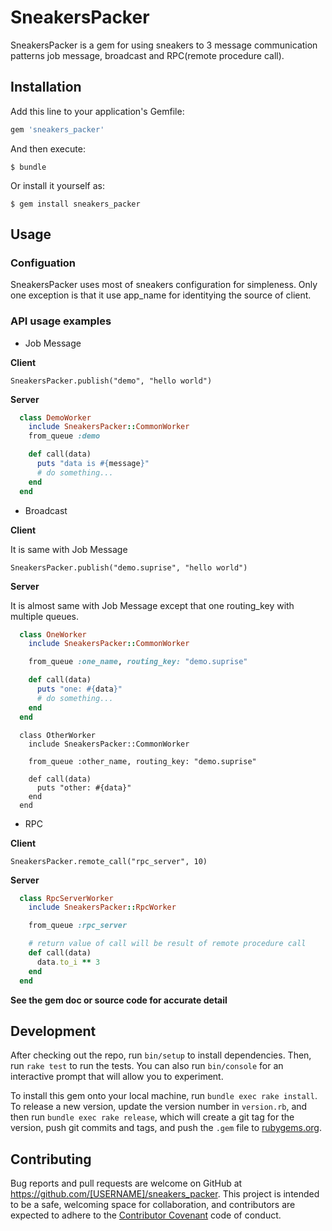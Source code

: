 # SneakersPacker

SneakersPacker is a gem for using sneakers to 3 message communication patterns job message, broadcast and RPC(remote procedure call).

## Installation

Add this line to your application's Gemfile:

```ruby
gem 'sneakers_packer'
```

And then execute:

    $ bundle

Or install it yourself as:

    $ gem install sneakers_packer

## Usage

### Configuation

SneakersPacker uses most of sneakers configuration for simpleness.
Only one exception is that it use app_name for identitying the source of client.


### API usage examples

- Job Message

**Client**

`SneakersPacker.publish("demo", "hello world")`

**Server**

```ruby
  class DemoWorker
    include SneakersPacker::CommonWorker
    from_queue :demo

    def call(data)
      puts "data is #{message}"
      # do something...
    end
  end
```

- Broadcast

**Client**

It is same with Job Message

`SneakersPacker.publish("demo.suprise", "hello world")`

**Server**

It is almost same with Job Message except that one routing_key with multiple queues.

```ruby
  class OneWorker
    include SneakersPacker::CommonWorker

    from_queue :one_name, routing_key: "demo.suprise"

    def call(data)
      puts "one: #{data}"
      # do something...
    end
  end
```

```
  class OtherWorker
    include SneakersPacker::CommonWorker

    from_queue :other_name, routing_key: "demo.suprise"

    def call(data)
      puts "other: #{data}"
    end
  end
```

- RPC

**Client**

`SneakersPacker.remote_call("rpc_server", 10)`

**Server**

```ruby
  class RpcServerWorker
    include SneakersPacker::RpcWorker

    from_queue :rpc_server

    # return value of call will be result of remote procedure call
    def call(data)
      data.to_i ** 3
    end
  end
```

**See the gem doc or source code for accurate detail**

## Development

After checking out the repo, run `bin/setup` to install dependencies. Then, run `rake test` to run the tests. You can also run `bin/console` for an interactive prompt that will allow you to experiment.

To install this gem onto your local machine, run `bundle exec rake install`. To release a new version, update the version number in `version.rb`, and then run `bundle exec rake release`, which will create a git tag for the version, push git commits and tags, and push the `.gem` file to [rubygems.org](https://rubygems.org).

## Contributing

Bug reports and pull requests are welcome on GitHub at https://github.com/[USERNAME]/sneakers_packer. This project is intended to be a safe, welcoming space for collaboration, and contributors are expected to adhere to the [Contributor Covenant](http://contributor-covenant.org) code of conduct.

